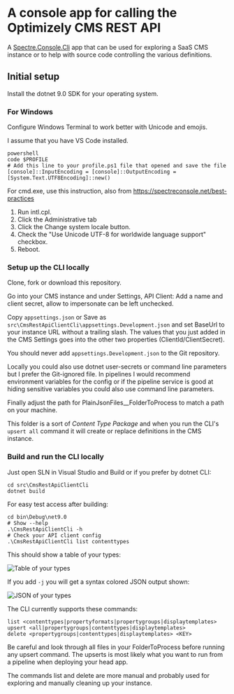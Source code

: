 # A console app for calling the Optimizely CMS REST API

A [Spectre.Console.Cli](https://spectreconsole.net/best-practices) app that can be used for exploring a SaaS CMS instance or to help with source code controlling the various definitions.

## Initial setup

Install the dotnet 9.0 SDK for your operating system.

### For Windows

Configure Windows Terminal to work better with Unicode and emojis.

I assume that you have VS Code installed.

```
powershell
code $PROFILE
# Add this line to your profile.ps1 file that opened and save the file
[console]::InputEncoding = [console]::OutputEncoding = [System.Text.UTF8Encoding]::new()
```

For cmd.exe, use this instruction, also from https://spectreconsole.net/best-practices 

1. Run intl.cpl.
2. Click the Administrative tab
3. Click the Change system locale button.
4. Check the "Use Unicode UTF-8 for worldwide language support" checkbox.
5. Reboot.

### Setup up the CLI locally

Clone, fork or download this repository.

Go into your CMS instance and under Settings, API Client: Add a name and client secret, allow to impersonate can be left unchecked.

Copy `appsettings.json` or Save as `src\CmsRestApiClientCli\appsettings.Development.json` and set BaseUrl to your instance URL without a trailing slash. The values that you just added in the CMS Settings goes into the other two properties (ClientId/ClientSecret).

You should never add `appsettings.Development.json` to the Git repository.

Locally you could also use dotnet user-secrets or command line parameters but I prefer the Git-ignored file. In pipelines I would recommend environment variables for the config or if the pipeline service is good at hiding sensitive variables you could also use command line parameters.

Finally adjust the path for PlainJsonFiles__FolderToProcess to match a path on your machine.

This folder is a sort of _Content Type Package_ and when you run the CLI's `upsert all` command it will create or replace definitions in the CMS instance.

### Build and run the CLI locally

Just open SLN in Visual Studio and Build or if you prefer by dotnet CLI:


```
cd src\CmsRestApiClientCli
dotnet build
```

For easy test access after building:

```
cd bin\Debug\net9.0
# Show --help
.\CmsRestApiClientCli -h
# Check your API client config
.\CmsRestApiClientCli list contenttypes
```

This should show a table of your types:

![Table of your types](docs/images/contenttypes-table.jpg)

If you add `-j` you will get a syntax colored JSON output shown:

![JSON of your types](docs/images/contenttypes-json.jpg)

The CLI currently supports these commands:

```
list <contenttypes|propertyformats|propertygroups|displaytemplates>
upsert <all|propertygroups|contenttypes|displaytemplates>
delete <propertygroups|contenttypes|displaytemplates> <KEY>
```

Be careful and look through all files in your FolderToProcess before running any upsert command. The upserts is most likely what you want to run from a pipeline when deploying your head app.

The commands list and delete are more manual and probably used for exploring and manually cleaning up your instance.